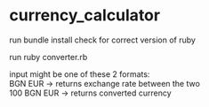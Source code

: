 # currency_calculator

run bundle install
check for correct version of ruby

run ruby converter.rb

input might be one of these 2 formats:
<br />
BGN EUR -> returns exchange rate between the two
<br />
100 BGN EUR -> returns converted currency